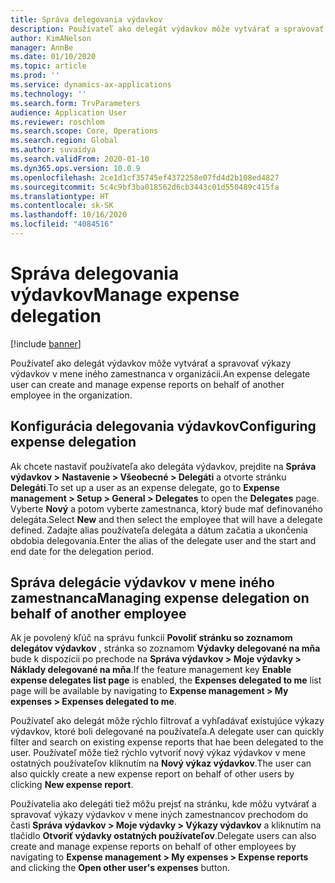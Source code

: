 ```yaml
---
title: Správa delegovania výdavkov
description: Používateľ ako delegát výdavkov môže vytvárať a spravovať výkazy výdavkov v mene iného zamestnanca v organizácii.
author: KimANelson
manager: AnnBe
ms.date: 01/10/2020
ms.topic: article
ms.prod: ''
ms.service: dynamics-ax-applications
ms.technology: ''
ms.search.form: TrvParameters
audience: Application User
ms.reviewer: roschlom
ms.search.scope: Core, Operations
ms.search.region: Global
ms.author: suvaidya
ms.search.validFrom: 2020-01-10
ms.dyn365.ops.version: 10.0.9
ms.openlocfilehash: 2ce1d1cf35745ef4372258e07fd4d2b108ed4827
ms.sourcegitcommit: 5c4c9bf3ba018562d6cb3443c01d550489c415fa
ms.translationtype: HT
ms.contentlocale: sk-SK
ms.lasthandoff: 10/16/2020
ms.locfileid: "4084516"
---
```

# <a name="manage-expense-delegation"></a><span data-ttu-id="5a458-103">Správa delegovania výdavkov</span><span class="sxs-lookup"><span data-stu-id="5a458-103">Manage expense delegation</span></span>

[!include [banner](../includes/banner.md)]

<span data-ttu-id="5a458-104">Používateľ ako delegát výdavkov môže vytvárať a spravovať výkazy výdavkov v mene iného zamestnanca v organizácii.</span><span class="sxs-lookup"><span data-stu-id="5a458-104">An expense delegate user can create and manage expense reports on behalf of another employee in the organization.</span></span>

## <a name="configuring-expense-delegation"></a><span data-ttu-id="5a458-105">Konfigurácia delegovania výdavkov</span><span class="sxs-lookup"><span data-stu-id="5a458-105">Configuring expense delegation</span></span>

<span data-ttu-id="5a458-106">Ak chcete nastaviť používateľa ako delegáta výdavkov, prejdite na **Správa výdavkov > Nastavenie > Všeobecné > Delegáti** a otvorte stránku **Delegáti**.</span><span class="sxs-lookup"><span data-stu-id="5a458-106">To set up a user as an expense delegate, go to **Expense management > Setup > General > Delegates** to open the **Delegates** page.</span></span> <span data-ttu-id="5a458-107">Vyberte **Nový** a potom vyberte zamestnanca, ktorý bude mať definovaného delegáta.</span><span class="sxs-lookup"><span data-stu-id="5a458-107">Select **New** and then select the employee that will have a delegate defined.</span></span> <span data-ttu-id="5a458-108">Zadajte alias používateľa delegáta a dátum začatia a ukončenia obdobia delegovania.</span><span class="sxs-lookup"><span data-stu-id="5a458-108">Enter the alias of the delegate user and the start and end date for the delegation period.</span></span>

## <a name="managing-expense-delegation-on-behalf-of-another-employee"></a><span data-ttu-id="5a458-109">Správa delegácie výdavkov v mene iného zamestnanca</span><span class="sxs-lookup"><span data-stu-id="5a458-109">Managing expense delegation on behalf of another employee</span></span>

<span data-ttu-id="5a458-110">Ak je povolený kľúč na správu funkcií **Povoliť stránku so zoznamom delegátov výdavkov** , stránka so zoznamom **Výdavky delegované na mňa** bude k dispozícii po prechode na **Správa výdavkov > Moje výdavky > Náklady delegované na mňa**.</span><span class="sxs-lookup"><span data-stu-id="5a458-110">If the feature management key **Enable expense delegates list page** is enabled, the **Expenses delegated to me** list page will be available by navigating to **Expense management > My expenses > Expenses delegated to me**.</span></span>

<span data-ttu-id="5a458-111">Používateľ ako delegát môže rýchlo filtrovať a vyhľadávať existujúce výkazy výdavkov, ktoré boli delegované na používateľa.</span><span class="sxs-lookup"><span data-stu-id="5a458-111">A delegate user can quickly filter and search on existing expense reports that hae been delegated to the user.</span></span> <span data-ttu-id="5a458-112">Používateľ môže tiež rýchlo vytvoriť nový výkaz výdavkov v mene ostatných používateľov kliknutím na **Nový výkaz výdavkov**.</span><span class="sxs-lookup"><span data-stu-id="5a458-112">The user can also quickly create a new expense report on behalf of other users by clicking **New expense report**.</span></span>

<span data-ttu-id="5a458-113">Používatelia ako delegáti tiež môžu prejsť na stránku, kde môžu vytvárať a spravovať výkazy výdavkov v mene iných zamestnancov prechodom do časti **Správa výdavkov > Moje výdavky > Výkazy výdavkov** a kliknutím na tlačidlo **Otvoriť výdavky ostatných používateľov**.</span><span class="sxs-lookup"><span data-stu-id="5a458-113">Delegate users can also create and manage expense reports on behalf of other employees by navigating to **Expense management > My expenses > Expense reports** and clicking the **Open other user's expenses** button.</span></span>
